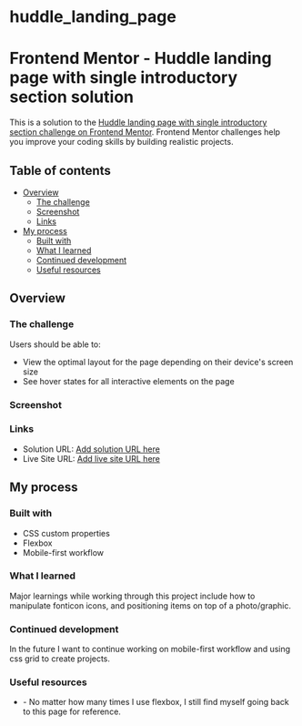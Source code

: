 # huddle_landing_page

# Frontend Mentor - Huddle landing page with single introductory section solution

This is a solution to the [Huddle landing page with single introductory section challenge on Frontend Mentor](https://www.frontendmentor.io/challenges/huddle-landing-page-with-a-single-introductory-section-B_2Wvxgi0). Frontend Mentor challenges help you improve your coding skills by building realistic projects. 

## Table of contents

- [Overview](#overview)
  - [The challenge](#the-challenge)
  - [Screenshot](#screenshot)
  - [Links](#links)
- [My process](#my-process)
  - [Built with](#built-with)
  - [What I learned](#what-i-learned)
  - [Continued development](#continued-development)
  - [Useful resources](#useful-resources)



## Overview

### The challenge

Users should be able to:

- View the optimal layout for the page depending on their device's screen size
- See hover states for all interactive elements on the page

### Screenshot

[](huddlelandingpage.png)



### Links

- Solution URL: [Add solution URL here](https://your-solution-url.com)
- Live Site URL: [Add live site URL here](https://your-live-site-url.com)

## My process

### Built with

- CSS custom properties
- Flexbox
- Mobile-first workflow


### What I learned

Major learnings while working through this project include how to manipulate fonticon icons, and positioning items on top of a photo/graphic. 


### Continued development

In the future I want to continue working on mobile-first workflow and using css grid to create projects.


### Useful resources

- [](https://css-tricks.com/snippets/css/a-guide-to-flexbox/) - No matter how many times I use flexbox, I still find myself going back to this page for reference.







